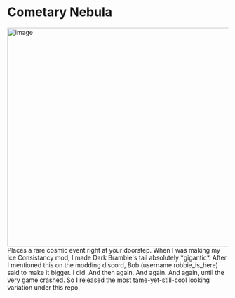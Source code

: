 # Cometary Nebula
<img width="1500" height="500" alt="image" src="https://github.com/user-attachments/assets/40ab47b1-6457-46ce-be75-3fa091cdf06e" />
Places a rare cosmic event right at your doorstep.
When I was making my Ice Consistancy mod, I made Dark Bramble's tail absolutely *gigantic*. After I mentioned this on the modding discord, Bob (username robbie_is_here) said to make it bigger. I did. And then again. And again. And again, until the very game crashed.
So I released the most tame-yet-still-cool looking variation under this repo.
